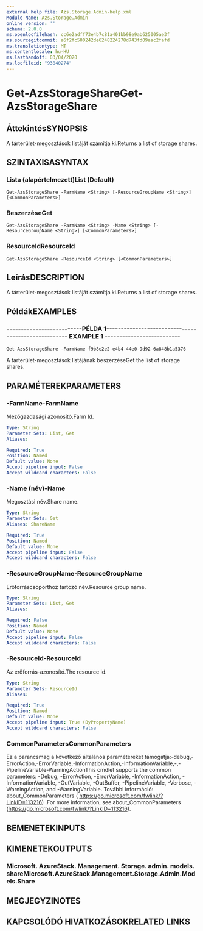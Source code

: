 ```yaml
---
external help file: Azs.Storage.Admin-help.xml
Module Name: Azs.Storage.Admin
online version: ''
schema: 2.0.0
ms.openlocfilehash: cc6e2adff73e4b7c81a401bb98e9ab625005ae3f
ms.sourcegitcommit: a6f2fc500242de6248224278d743fd09aac2fafd
ms.translationtype: MT
ms.contentlocale: hu-HU
ms.lasthandoff: 03/04/2020
ms.locfileid: "93840274"
---
```

# <span data-ttu-id="97a19-101">Get-AzsStorageShare</span><span class="sxs-lookup"><span data-stu-id="97a19-101">Get-AzsStorageShare</span></span>

## <span data-ttu-id="97a19-102">Áttekintés</span><span class="sxs-lookup"><span data-stu-id="97a19-102">SYNOPSIS</span></span>
<span data-ttu-id="97a19-103">A tárterület-megosztások listáját számítja ki.</span><span class="sxs-lookup"><span data-stu-id="97a19-103">Returns a list of storage shares.</span></span>

## <span data-ttu-id="97a19-104">SZINTAXISA</span><span class="sxs-lookup"><span data-stu-id="97a19-104">SYNTAX</span></span>

### <span data-ttu-id="97a19-105">Lista (alapértelmezett)</span><span class="sxs-lookup"><span data-stu-id="97a19-105">List (Default)</span></span>
```
Get-AzsStorageShare -FarmName <String> [-ResourceGroupName <String>] [<CommonParameters>]
```

### <span data-ttu-id="97a19-106">Beszerzése</span><span class="sxs-lookup"><span data-stu-id="97a19-106">Get</span></span>
```
Get-AzsStorageShare -FarmName <String> -Name <String> [-ResourceGroupName <String>] [<CommonParameters>]
```

### <span data-ttu-id="97a19-107">ResourceId</span><span class="sxs-lookup"><span data-stu-id="97a19-107">ResourceId</span></span>
```
Get-AzsStorageShare -ResourceId <String> [<CommonParameters>]
```

## <span data-ttu-id="97a19-108">Leírás</span><span class="sxs-lookup"><span data-stu-id="97a19-108">DESCRIPTION</span></span>
<span data-ttu-id="97a19-109">A tárterület-megosztások listáját számítja ki.</span><span class="sxs-lookup"><span data-stu-id="97a19-109">Returns a list of storage shares.</span></span>

## <span data-ttu-id="97a19-110">Példák</span><span class="sxs-lookup"><span data-stu-id="97a19-110">EXAMPLES</span></span>

### <span data-ttu-id="97a19-111">--------------------------PÉLDA 1--------------------------</span><span class="sxs-lookup"><span data-stu-id="97a19-111">-------------------------- EXAMPLE 1 --------------------------</span></span>
```
Get-AzsStorageShare -FarmName f9b8e2e2-e4b4-44e0-9d92-6a848b1a5376
```

<span data-ttu-id="97a19-112">A tárterület-megosztások listájának beszerzése</span><span class="sxs-lookup"><span data-stu-id="97a19-112">Get the list of storage shares.</span></span>

## <span data-ttu-id="97a19-113">PARAMÉTEREK</span><span class="sxs-lookup"><span data-stu-id="97a19-113">PARAMETERS</span></span>

### <span data-ttu-id="97a19-114">-FarmName</span><span class="sxs-lookup"><span data-stu-id="97a19-114">-FarmName</span></span>
<span data-ttu-id="97a19-115">Mezőgazdasági azonosító.</span><span class="sxs-lookup"><span data-stu-id="97a19-115">Farm Id.</span></span>

```yaml
Type: String
Parameter Sets: List, Get
Aliases: 

Required: True
Position: Named
Default value: None
Accept pipeline input: False
Accept wildcard characters: False
```

### <span data-ttu-id="97a19-116">-Name (név)</span><span class="sxs-lookup"><span data-stu-id="97a19-116">-Name</span></span>
<span data-ttu-id="97a19-117">Megosztási név.</span><span class="sxs-lookup"><span data-stu-id="97a19-117">Share name.</span></span>

```yaml
Type: String
Parameter Sets: Get
Aliases: ShareName

Required: True
Position: Named
Default value: None
Accept pipeline input: False
Accept wildcard characters: False
```

### <span data-ttu-id="97a19-118">-ResourceGroupName</span><span class="sxs-lookup"><span data-stu-id="97a19-118">-ResourceGroupName</span></span>
<span data-ttu-id="97a19-119">Erőforráscsoporthoz tartozó név.</span><span class="sxs-lookup"><span data-stu-id="97a19-119">Resource group name.</span></span>

```yaml
Type: String
Parameter Sets: List, Get
Aliases: 

Required: False
Position: Named
Default value: None
Accept pipeline input: False
Accept wildcard characters: False
```

### <span data-ttu-id="97a19-120">-ResourceId</span><span class="sxs-lookup"><span data-stu-id="97a19-120">-ResourceId</span></span>
<span data-ttu-id="97a19-121">Az erőforrás-azonosító.</span><span class="sxs-lookup"><span data-stu-id="97a19-121">The resource id.</span></span>

```yaml
Type: String
Parameter Sets: ResourceId
Aliases: 

Required: True
Position: Named
Default value: None
Accept pipeline input: True (ByPropertyName)
Accept wildcard characters: False
```

### <span data-ttu-id="97a19-122">CommonParameters</span><span class="sxs-lookup"><span data-stu-id="97a19-122">CommonParameters</span></span>
<span data-ttu-id="97a19-123">Ez a parancsmag a következő általános paramétereket támogatja:-debug,-ErrorAction,-ErrorVariable,-InformationAction,-InformationVariable,-,-PipelineVariable-WarningAction</span><span class="sxs-lookup"><span data-stu-id="97a19-123">This cmdlet supports the common parameters: -Debug, -ErrorAction, -ErrorVariable, -InformationAction, -InformationVariable, -OutVariable, -OutBuffer, -PipelineVariable, -Verbose, -WarningAction, and -WarningVariable.</span></span> <span data-ttu-id="97a19-124">További információ: about_CommonParameters ( https://go.microsoft.com/fwlink/?LinkID=113216) .</span><span class="sxs-lookup"><span data-stu-id="97a19-124">For more information, see about_CommonParameters (https://go.microsoft.com/fwlink/?LinkID=113216).</span></span>

## <span data-ttu-id="97a19-125">BEMENETEK</span><span class="sxs-lookup"><span data-stu-id="97a19-125">INPUTS</span></span>

## <span data-ttu-id="97a19-126">KIMENETEK</span><span class="sxs-lookup"><span data-stu-id="97a19-126">OUTPUTS</span></span>

### <span data-ttu-id="97a19-127">Microsoft. AzureStack. Management. Storage. admin. models. share</span><span class="sxs-lookup"><span data-stu-id="97a19-127">Microsoft.AzureStack.Management.Storage.Admin.Models.Share</span></span>

## <span data-ttu-id="97a19-128">MEGJEGYZI</span><span class="sxs-lookup"><span data-stu-id="97a19-128">NOTES</span></span>

## <span data-ttu-id="97a19-129">KAPCSOLÓDÓ HIVATKOZÁSOK</span><span class="sxs-lookup"><span data-stu-id="97a19-129">RELATED LINKS</span></span>

